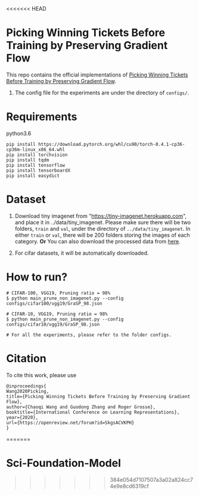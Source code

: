 <<<<<<< HEAD
# Picking Winning Tickets Before Training by Preserving Gradient Flow
This repo contains the official implementations of [Picking Winning Tickets Before Training by Preserving Gradient Flow](https://openreview.net/forum?id=SkgsACVKPH).

1. The config file for the experiments are under the directory of `configs/`.

# Requirements
python3.6
```
pip install https://download.pytorch.org/whl/cu90/torch-0.4.1-cp36-cp36m-linux_x86_64.whl
pip install torchvision
pip install tqdm
pip install tensorflow
pip install tensorboardX
pip install easydict
```

# Dataset
1. Download tiny imagenet from "https://tiny-imagenet.herokuapp.com", and place it in ../data/tiny_imagenet.
   Please make sure there will be two folders, `train` and `val`,  under the directory of `../data/tiny_imagenet`.
   In either `train` or `val`, there will be 200 folders storing the images of each category.  <b>Or</b> You can also download the processed data from [here]( https://drive.google.com/file/d/1juoN5cRVa8I1TsfFMtsCec2Wy_0z646K/view?usp=sharing ).
   
2. For cifar datasets, it will be automatically downloaded.

# How to run?
```
# CIFAR-100, VGG19, Pruning ratio = 98%
$ python main_prune_non_imagenet.py --config configs/cifar100/vgg19/GraSP_98.json

# CIFAR-10, VGG19, Pruning ratio = 98%
$ python main_prune_non_imagenet.py --config configs/cifar10/vgg19/GraSP_98.json

# For all the experiments, please refer to the folder configs.
```

# Citation
To cite this work, please use
```
@inproceedings{
Wang2020Picking,
title={Picking Winning Tickets Before Training by Preserving Gradient Flow},
author={Chaoqi Wang and Guodong Zhang and Roger Grosse},
booktitle={International Conference on Learning Representations},
year={2020},
url={https://openreview.net/forum?id=SkgsACVKPH}
}
```

=======
# Sci-Foundation-Model
>>>>>>> 384e054d7107507a3a02a824cc74e9e8cd6319cf
